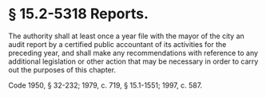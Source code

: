 # § 15.2-5318 Reports.

<p>The authority shall at least once a year file with the mayor of the city an audit report by a certified public accountant of its activities for the preceding year, and shall make any recommendations with reference to any additional legislation or other action that may be necessary in order to carry out the purposes of this chapter.</p><p>Code 1950, § 32-232; 1979, c. 719, § 15.1-1551; 1997, c. 587.</p>